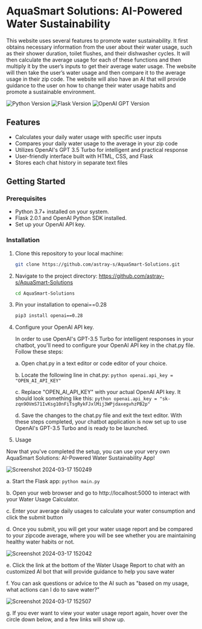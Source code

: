 # AquaSmart Solutions: AI-Powered Water Sustainability
This website uses several features to promote water sustainability. It first obtains necessary information from the user about their water usage, such as their shower duration, toilet flushes, and their dishwasher cycles. It will then calculate the average usage for each of these functions and then multiply it by the user’s inputs to get their average water usage. The website will then take the user’s water usage and then compare it to the average usage in their zip code. The website will also have an AI that will provide guidance to the user on how to change their water usage habits and promote a sustainable environment. 

![Python Version](https://img.shields.io/badge/Python-3.7%20%7C%203.8%20%7C%203.9-blue)
![Flask Version](https://img.shields.io/badge/Flask-2.0.1-green)
![OpenAI GPT Version](https://img.shields.io/badge/OpenAI%20GPT-3.5%20Turbo-yellow)


## Features

- Calculates your daily water usage with specific user inputs
- Compares your daily water usage to the average in your zip code
- Utilizes OpenAI's GPT 3.5 Turbo for intelligent and practical response
- User-friendly interface built with HTML, CSS, and Flask
- Stores each chat history in separate text files

## Getting Started

### Prerequisites

- Python 3.7+ installed on your system.
- Flask 2.0.1 and OpenAI Python SDK installed.
- Set up your OpenAI API key.

### Installation

1. Clone this repository to your local machine:

   ```bash
   git clone https://github.com/astray-s/AquaSmart-Solutions.git
    ```

2.  Navigate to the project directory: https://github.com/astray-s/AquaSmart-Solutions
   
      ```bash
      cd AquaSmart-Solutions
      ```

3. Pin your installation to openai==0.28
   
   ```bash
   pip3 install openai==0.28
   ```

4. Configure your OpenAI API key.
   
   In order to use OpenAI's GPT-3.5 Turbo for intelligent responses in your chatbot, you'll need to configure your OpenAI API key in the chat.py file. Follow these steps:

   a. Open chat.py in a text editor or code editor of your choice.

   
   b. Locate the following line in chat.py:
         ```python
         openai.api_key = "OPEN_AI_API_KEY"
         ```
   
   c. Replace "OPEN_AI_API_KEY" with your actual OpenAI API key. It should look something like this:
         ```python
         openai.api_key = "sk-zqn9OVmS71IvKsg10nFiTsgRykFJxlMij3WPjdaxegvhzPB2p"
         ```
   
   d. Save the changes to the chat.py file and exit the text editor.
   With these steps completed, your chatbot application is now set up to use OpenAI's GPT-3.5 Turbo and is ready to be launched.
   

6. Usage

Now that you've completed the setup, you can use your very own AquaSmart Solutions: AI-Powered Water Sustainability App!

![Screenshot 2024-03-17 150249](https://raw.githubusercontent.com/astray-s/water_usage_calculator/main/static/images/Screenshot%202024-03-17%20150249.png)

   a. Start the Flask app:
      ```
      python main.py
      ```
       
   b. Open your web browser and go to http://localhost:5000 to interact with your Water Usage Calculator.

   c. Enter your average daily usages to calculate your water consumption and click the submit button

   d. Once you submit, you will get your water usage report and be compared to your zipcode average, where you will be see whether you are maintaining healthy water habits or not.

![Screenshot 2024-03-17 152042](https://raw.githubusercontent.com/astray-s/water_usage_calculator/main/static/images/Screenshot%202024-03-17%20152042.png)


   e. Click the link at the bottom of the Water Usage Report to chat with an customized AI bot that will provide guidance to help you save water
   
   f. You can ask questions or advice to the AI such as "based on my usage, what actions can I do to save water?"

![Screenshot 2024-03-17 152507](https://raw.githubusercontent.com/astray-s/water_usage_calculator/main/static/images/Screenshot%202024-03-17%20152507.png)

   g. If you ever want to view your water usage report again, hover over the circle down below, and a few links will show up.
